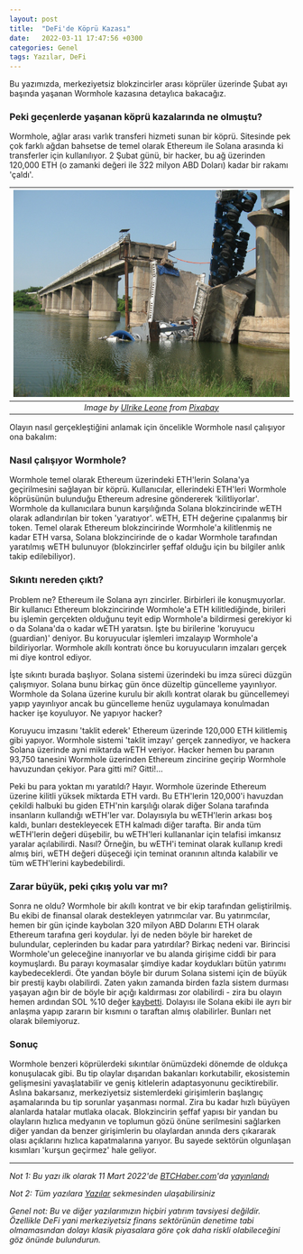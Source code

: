 ```yaml
---
layout: post
title:  "DeFi'de Köprü Kazası"
date:   2022-03-11 17:47:56 +0300
categories: Genel
tags: Yazılar, DeFi
---
```


Bu yazımızda, merkeziyetsiz blokzincirler arası köprüler üzerinde Şubat ayı başında yaşanan Wormhole kazasına detaylıca bakacağız. 

### Peki geçenlerde yaşanan köprü kazalarında ne olmuştu?

Wormhole, ağlar arası varlık transferi hizmeti sunan bir köprü. Sitesinde pek çok farklı ağdan bahsetse de temel olarak Ethereum ile Solana arasında ki transferler için kullanılıyor. 2 Şubat günü, bir hacker, bu ağ üzerinden 120,000 ETH (o zamanki değeri ile 322 milyon ABD Doları) kadar bir rakamı 'çaldı'. 

| ![bridge_accident](/assets/bridge-312873_800.jpg)|
|:--:| 
| *Image by [Ulrike Leone](https://pixabay.com/users/ulleo-1834854/) from [Pixabay](https://pixabay.com/)*|

Olayın nasıl gerçekleştiğini anlamak için öncelikle Wormhole nasıl çalışıyor ona bakalım: 

### Nasıl çalışıyor Wormhole?

Wormhole temel olarak Ethereum üzerindeki ETH'lerin Solana'ya geçirilmesini sağlayan bir köprü. Kullanıcılar, ellerindeki ETH'leri Wormhole köprüsünün bulunduğu Ethereum adresine göndererek 'kilitliyorlar'. Wormhole da kullanıcılara bunun karşılığında Solana blokzincirinde wETH olarak adlandırılan bir token 'yaratıyor'. wETH, ETH değerine çıpalanmış bir token. Temel olarak Ethereum blokzincirinde Wormhole'a kilitlenmiş ne kadar ETH varsa, Solana blokzincirinde de o kadar Wormhole tarafından yaratılmış wETH bulunuyor (blokzincirler şeffaf olduğu için bu bilgiler anlık takip edilebiliyor). 

### Sıkıntı nereden çıktı?

Problem ne? Ethereum ile Solana ayrı zincirler. Birbirleri ile konuşmuyorlar. Bir kullanıcı Ethereum blokzincirinde Wormhole'a ETH kilitlediğinde, birileri bu işlemin gerçekten olduğunu teyit edip Wormhole'a bildirmesi gerekiyor ki o da Solana'da o kadar wETH yaratsın. İşte bu birilerine 'koruyucu (guardian)' deniyor. Bu koruyucular işlemleri imzalayıp Wormhole'a bildiriyorlar. Wormhole akıllı kontratı önce bu koruyucuların imzaları gerçek mi diye kontrol ediyor. 

İşte sıkıntı burada başlıyor. Solana sistemi üzerindeki bu imza süreci düzgün çalışmıyor. Solana bunu birkaç gün önce düzeltip güncelleme yayınlıyor. Wormhole da Solana üzerine kurulu bir akıllı kontrat olarak bu güncellemeyi yapıp yayınlıyor ancak bu güncelleme henüz uygulamaya konulmadan hacker işe koyuluyor. Ne yapıyor hacker?

Koruyucu imzasını 'taklit ederek' Ethereum üzerinde 120,000 ETH kilitlemiş gibi yapıyor. Wormhole sistemi 'taklit imzayı' gerçek zannediyor, ve hackera Solana üzerinde ayni miktarda wETH veriyor. Hacker hemen bu paranın 93,750 tanesini Wormhole üzerinden Ethereum zincirine geçirip Wormhole havuzundan çekiyor. Para gitti mi? Gitti!... 

Peki bu para yoktan mı yaratıldı? Hayır. Wormhole üzerinde Ethereum üzerine kilitli yüksek miktarda ETH vardı. Bu ETH'lerin 120,000'i havuzdan çekildi halbuki bu giden ETH'nin karşılığı olarak diğer Solana tarafında insanların kullandığı wETH'ler var. Dolayısıyla bu wETH'lerin arkası boş kaldı, bunları destekleyecek ETH kalmadı diğer tarafta. Bir anda tüm wETH'lerin değeri düşebilir, bu wETH'leri kullananlar için telafisi imkansız yaralar açılabilirdi. Nasıl?  Örneğin, bu wETH'i teminat olarak kullanıp kredi almış biri, wETH değeri düşeceği için teminat oranının altında kalabilir ve tüm wETH'lerini kaybedebilirdi.   

### Zarar büyük, peki çıkış yolu var mı?

Sonra ne oldu? Wormhole bir akıllı kontrat ve bir ekip tarafından geliştirilmiş. Bu ekibi de finansal olarak destekleyen yatırımcılar var. Bu yatırımcılar, hemen bir gün içinde kaybolan 320 milyon ABD Dolarını ETH olarak Ethereum tarafına geri koydular. İyi de neden böyle bir hareket de bulundular, ceplerinden bu kadar para yatırdılar? Birkaç nedeni var. Birincisi Wormhole'un geleceğine inanıyorlar ve bu alanda girişime ciddi bir para koymuşlardı. Bu parayı koymasalar şimdiye kadar koydukları bütün yatırımı kaybedeceklerdi. Öte yandan böyle bir durum Solana sistemi için de büyük bir prestij kaybı olabilirdi. Zaten yakın zamanda birden fazla sistem durması yaşayan ağın bir de böyle bir açığı kaldırması zor olabilirdi - zira bu olayın hemen ardından SOL %10 değer [kaybetti](https://www.coindesk.com/markets/2022/02/03/solanas-sol-tumbles-10-after-326m-wormhole-exploit/). Dolayısı ile Solana ekibi ile ayrı bir anlaşma yapıp zararın bir kısmını o taraftan almış olabilirler. Bunları net olarak bilemiyoruz. 

### Sonuç

Wormhole benzeri köprülerdeki sıkıntılar önümüzdeki dönemde de oldukça konuşulacak gibi. Bu tip olaylar dışarıdan bakanları korkutabilir, ekosistemin gelişmesini yavaşlatabilir ve geniş kitlelerin adaptasyonunu geciktirebilir. Aslına bakarsanız, merkeziyetsiz sistemlerdeki girişimlerin başlangıç aşamalarında bu tip sorunlar yaşanması normal. Zira bu kadar hızlı büyüyen alanlarda hatalar mutlaka olacak. Blokzincirin şeffaf yapısı bir yandan bu olayların hızlıca medyanın ve toplumun gözü önüne serilmesini sağlarken diğer yandan da benzer girişimlerin bu olaylardan anında ders çıkararak olası açıklarını hızlıca kapatmalarına yarıyor. Bu sayede sektörün olgunlaşan kısımları 'kurşun geçirmez' hale geliyor.


---

*Not 1: Bu yazı ilk olarak 11 Mart 2022'de [BTCHaber.com](https://www.btchaber.com/)'da [yayınlandı]()*

*Not 2: Tüm yazılara [Yazılar](/articles/) sekmesinden ulaşabilirsiniz*

*Genel not: Bu ve diğer yazılarımızın hiçbiri yatırım tavsiyesi değildir. Özellikle DeFi yani merkeziyetsiz finans sektörünün denetime tabi olmamasından dolayı klasik piyasalara göre çok daha riskli olabileceğini göz önünde bulundurun.*
